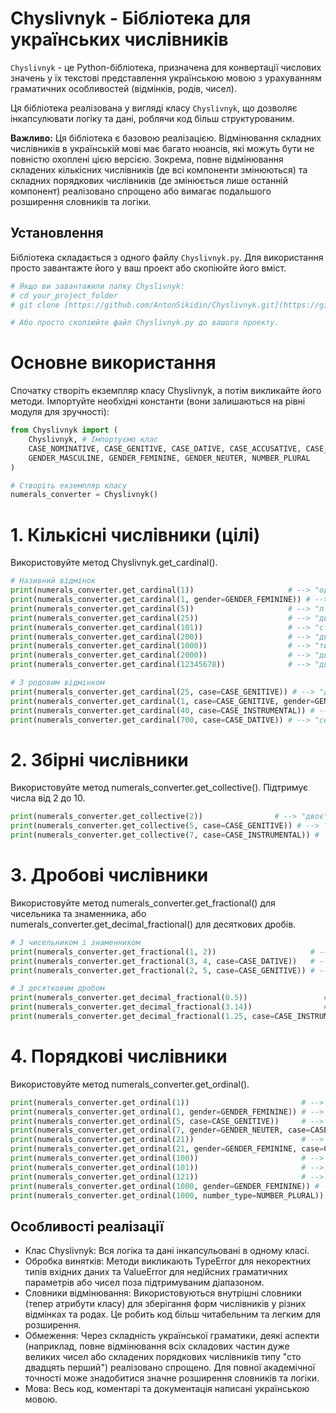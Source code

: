# Chyslivnyk - Бібліотека для українських числівників

`Chyslivnyk` - це Python-бібліотека, призначена для конвертації числових значень у їх текстові представлення українською мовою з урахуванням граматичних особливостей (відмінків, родів, чисел).

Ця бібліотека реалізована у вигляді класу `Chyslivnyk`, що дозволяє інкапсулювати логіку та дані, роблячи код більш структурованим.

**Важливо:** Ця бібліотека є базовою реалізацією. Відмінювання складних числівників в українській мові має багато нюансів, які можуть бути не повністю охоплені цією версією. Зокрема, повне відмінювання складених кількісних числівників (де всі компоненти змінюються) та складних порядкових числівників (де змінюється лише останній компонент) реалізовано спрощено або вимагає подальшого розширення словників та логіки.

## Установлення

Бібліотека складається з одного файлу `Chyslivnyk.py`. Для використання просто завантажте його у ваш проект або скопіюйте його вміст.

```bash
# Якщо ви завантажили папку Chyslivnyk:
# cd your_project_folder
# git clone [https://github.com/AntonSikidin/Chyslivnyk.git](https://github.com/AntonSikidin/Chyslivnyk.git)

# Або просто скопіюйте файл Chyslivnyk.py до вашого проекту.
```

# Основне використання

Спочатку створіть екземпляр класу Chyslivnyk, а потім викликайте його методи. Імпортуйте необхідні константи (вони залишаються на рівні модуля для зручності):
```Python
from Chyslivnyk import (
    Chyslivnyk, # Імпортуємо клас
    CASE_NOMINATIVE, CASE_GENITIVE, CASE_DATIVE, CASE_ACCUSATIVE, CASE_INSTRUMENTAL, CASE_LOCATIVE,
    GENDER_MASCULINE, GENDER_FEMININE, GENDER_NEUTER, NUMBER_PLURAL
)

# Створіть екземпляр класу
numerals_converter = Chyslivnyk()
```

# 1. Кількісні числівники (цілі)
Використовуйте метод Chyslivnyk.get_cardinal().

```Python
# Називний відмінок
print(numerals_converter.get_cardinal(1))                     # --> "один"
print(numerals_converter.get_cardinal(1, gender=GENDER_FEMININE)) # --> "одна"
print(numerals_converter.get_cardinal(5))                     # --> "п'ять"
print(numerals_converter.get_cardinal(25))                    # --> "двадцять п'ять"
print(numerals_converter.get_cardinal(101))                   # --> "сто один"
print(numerals_converter.get_cardinal(200))                   # --> "двісті"
print(numerals_converter.get_cardinal(1000))                  # --> "тисяча"
print(numerals_converter.get_cardinal(2000))                  # --> "дві тисячі"
print(numerals_converter.get_cardinal(12345678))              # --> "дванадцять мільйонів триста сорок п'ять тисяч шістсот сімдесят вісім"

# З родовим відмінком
print(numerals_converter.get_cardinal(25, case=CASE_GENITIVE)) # --> "двадцяти п'яти"
print(numerals_converter.get_cardinal(1, case=CASE_GENITIVE, gender=GENDER_FEMININE)) # --> "однієї"
print(numerals_converter.get_cardinal(40, case=CASE_INSTRUMENTAL)) # --> "сорока"
print(numerals_converter.get_cardinal(700, case=CASE_DATIVE)) # --> "семистам"
```

# 2. Збірні числівники
Використовуйте метод numerals_converter.get_collective(). Підтримує числа від 2 до 10.
```Python
print(numerals_converter.get_collective(2))                # --> "двоє"
print(numerals_converter.get_collective(5, case=CASE_GENITIVE)) # --> "п'ятьох"
print(numerals_converter.get_collective(7, case=CASE_INSTRUMENTAL)) # --> "сімома"
```

# 3. Дробові числівники
Використовуйте метод numerals_converter.get_fractional() для чисельника та знаменника, або numerals_converter.get_decimal_fractional() для десяткових дробів.
```Python
# З чисельником і знаменником
print(numerals_converter.get_fractional(1, 2))                     # --> "одна друга"
print(numerals_converter.get_fractional(3, 4, case=CASE_DATIVE))   # --> "трьом четвертим"
print(numerals_converter.get_fractional(2, 5, case=CASE_GENITIVE)) # --> "двох п'ятих"

# З десятковим дробом
print(numerals_converter.get_decimal_fractional(0.5))                 # --> "нуль цілих одна друга"
print(numerals_converter.get_decimal_fractional(3.14))                # --> "три цілих чотирнадцять сотих"
print(numerals_converter.get_decimal_fractional(1.25, case=CASE_INSTRUMENTAL)) # --> "однією цілою двадцятьма п'ятьма сотими"
```

# 4. Порядкові числівники
Використовуйте метод numerals_converter.get_ordinal().
```Python
print(numerals_converter.get_ordinal(1))                         # --> "перший"
print(numerals_converter.get_ordinal(1, gender=GENDER_FEMININE)) # --> "перша"
print(numerals_converter.get_ordinal(5, case=CASE_GENITIVE))     # --> "п'ятого"
print(numerals_converter.get_ordinal(7, gender=GENDER_NEUTER, case=CASE_INSTRUMENTAL)) # --> "сьомим"
print(numerals_converter.get_ordinal(21))                        # --> "двадцять перший"
print(numerals_converter.get_ordinal(21, gender=GENDER_FEMININE, case=CASE_DATIVE)) # --> "двадцять першій"
print(numerals_converter.get_ordinal(100))                       # --> "сотий"
print(numerals_converter.get_ordinal(101))                       # --> "сто перший"
print(numerals_converter.get_ordinal(121))                       # --> "сто двадцять перший"
print(numerals_converter.get_ordinal(1000, gender=GENDER_FEMININE)) # --> "тисячна"
print(numerals_converter.get_ordinal(1000, number_type=NUMBER_PLURAL)) # --> "тисячні"а"
```

## Особливості реалізації
* Клас Chyslivnyk: Вся логіка та дані інкапсульовані в одному класі.
* Обробка винятків: Методи викликають TypeError для некоректних типів вхідних даних та ValueError для недійсних граматичних параметрів або чисел поза підтримуваним діапазоном.
* Словники відмінювання: Використовуються внутрішні словники (тепер атрибути класу) для зберігання форм числівників у різних відмінках та родах. Це робить код більш читабельним та легким для розширення.
* Обмеження: Через складність української граматики, деякі аспекти (наприклад, повне відмінювання всіх складових частин дуже великих чисел або складених порядкових числівників типу "сто двадцять перший") реалізовано спрощено. Для повної академічної точності може знадобитися значне розширення словників та логіки.
* Мова: Весь код, коментарі та документація написані українською мовою.
